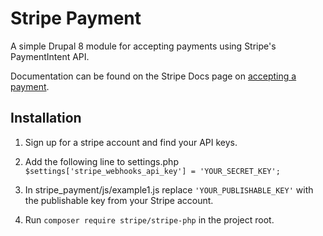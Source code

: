 # Stripe Payment

A simple Drupal 8 module for accepting payments using Stripe's PaymentIntent API.

Documentation can be found on the Stripe Docs page on [accepting a payment](https://stripe.com/docs/payments/accept-a-payment?lang=php).

## Installation

1. Sign up for a stripe account and find your API keys.

2. Add the following line to settings.php
`$settings['stripe_webhooks_api_key'] = 'YOUR_SECRET_KEY';`

3. In stripe_payment/js/example1.js replace `'YOUR_PUBLISHABLE_KEY'` with the publishable key from your Stripe account.

4. Run `composer require stripe/stripe-php` in the project root.
